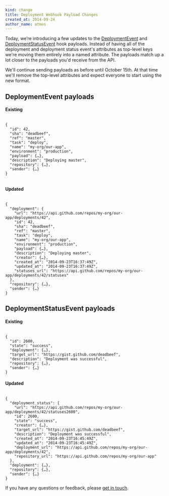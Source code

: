 ```yaml
---
kind: change
title: Deployment Webhook Payload Changes
created_at: 2014-09-24
author_name: atmos
---
```


Today, we’re introducing a few updates to the [DeploymentEvent][1] and [DeploymentStatusEvent][2] hook payloads. Instead of having all of the deployment and deployment status event's attributes as top-level keys we're moving them entirely into a named attribute. The payloads match up a lot closer to the payloads you'd receive from the API.

We'll continue sending payloads as before until October 15th. At that time we'll remove the top-level attributes and expect everyone to start using the new format.

## DeploymentEvent payloads

#### Existing

<pre><code class="language-javascript">
{
  "id": 42,
  "sha": "deadbeef",
  "ref": "master",
  "task": "deploy",
  "name": "my-org/our-app",
  "environment": "production",
  "payload": {…},
  "description": "Deploying master",
  "repository": {…},
  "sender": {…}
}

</code></pre>

#### Updated

<pre><code class="language-javascript">
{
  "deployment": {
    "url": "https://api.github.com/repos/my-org/our-app/deployments/42",
    "id": 42,
    "sha": "deadbeef",
    "ref": "master",
    "task": "deploy",
    "name": "my-org/our-app",
    "environment": "production",
    "payload": {…},
    "description": "Deploying master",
    "creator": {…},
    "created_at": "2014-09-23T16:37:49Z",
    "updated_at": "2014-09-23T16:37:49Z",
    "statuses_url": "https://api.github.com/repos/my-org/our-app/deployments/42/statuses"
  },
  "repository": {…},
  "sender": {…}
}
</code></pre>

## DeploymentStatusEvent payloads

#### Existing

<pre><code class="language-javascript">
{
  "id": 2600,
  "state": "success",
  "deployment": {…},
  "target_url": "https://gist.github.com/deadbeef",
  "description": "Deployment was successful",
  "repository": {…},
  "sender": {…}
}
</code></pre>

#### Updated

<pre><code class="language-javascript">
{
  "deployment_status": {
    "url": "https://api.github.com/repos/my-org/our-app/deployments/42/statuses2600",
    "id": 2600,
    "state": "success",
    "creator": {…},
    "target_url": "https://gist.github.com/deadbeef",
    "description": "Deployment was successful",
    "created_at": "2014-09-23T16:45:49Z",
    "updated_at": "2014-09-23T16:45:49Z",
    "deployment_url": "https://api.github.com/repos/my-org/our-app/deployments/42",
    "repository_url": "https://api.github.com/repos/my-org/our-app"
  },
  "deployment": {…},
  "repository": {…},
  "sender": {…}
}
</code></pre>

If you have any questions or feedback, please [get in touch][get-in-touch].

[1]: https://developer.github.com/v3/activity/events/types/#deploymentevent
[2]: https://developer.github.com/v3/activity/events/types/#deploymentstatusevent
[get-in-touch]: https://github.com/contact?form[subject]=Deployments+API
